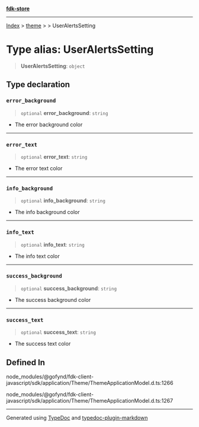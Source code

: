 [**fdk-store**](../../../README.md)
***

[Index](../../../API.md) > [theme](../../README.md) > [<internal>](../README.md) > UserAlertsSetting

# Type alias: UserAlertsSetting

> **UserAlertsSetting**: `object`

## Type declaration

### `error_background`

> `optional` **error\_background**: `string`

- The error background color

***

### `error_text`

> `optional` **error\_text**: `string`

- The error text color

***

### `info_background`

> `optional` **info\_background**: `string`

- The info background color

***

### `info_text`

> `optional` **info\_text**: `string`

- The info text color

***

### `success_background`

> `optional` **success\_background**: `string`

- The success background color

***

### `success_text`

> `optional` **success\_text**: `string`

- The success text color

## Defined In

node\_modules/@gofynd/fdk-client-javascript/sdk/application/Theme/ThemeApplicationModel.d.ts:1266

node\_modules/@gofynd/fdk-client-javascript/sdk/application/Theme/ThemeApplicationModel.d.ts:1267

***
Generated using [TypeDoc](https://typedoc.org/) and [typedoc-plugin-markdown](https://www.npmjs.com/package/typedoc-plugin-markdown)
